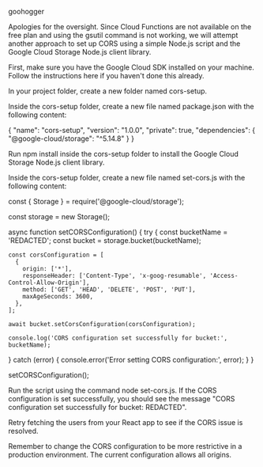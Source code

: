 goohogger


Apologies for the oversight. Since Cloud Functions are not available on the free plan and using the gsutil command is not working, we will attempt another approach to set up CORS using a simple Node.js script and the Google Cloud Storage Node.js client library.

First, make sure you have the Google Cloud SDK installed on your machine. Follow the instructions here if you haven't done this already.

In your project folder, create a new folder named cors-setup.

Inside the cors-setup folder, create a new file named package.json with the following content:

{
  "name": "cors-setup",
  "version": "1.0.0",
  "private": true,
  "dependencies": {
    "@google-cloud/storage": "^5.14.8"
  }
}

Run npm install inside the cors-setup folder to install the Google Cloud Storage Node.js client library.

Inside the cors-setup folder, create a new file named set-cors.js with the following content:


const { Storage } = require('@google-cloud/storage');

const storage = new Storage();

async function setCORSConfiguration() {
  try {
    const bucketName = 'REDACTED';
    const bucket = storage.bucket(bucketName);

    const corsConfiguration = [
      {
        origin: ['*'],
        responseHeader: ['Content-Type', 'x-goog-resumable', 'Access-Control-Allow-Origin'],
        method: ['GET', 'HEAD', 'DELETE', 'POST', 'PUT'],
        maxAgeSeconds: 3600,
      },
    ];

    await bucket.setCorsConfiguration(corsConfiguration);

    console.log('CORS configuration set successfully for bucket:', bucketName);
  } catch (error) {
    console.error('Error setting CORS configuration:', error);
  }
}

setCORSConfiguration();


Run the script using the command node set-cors.js. If the CORS configuration is set successfully, you should see the message "CORS configuration set successfully for bucket: REDACTED".

Retry fetching the users from your React app to see if the CORS issue is resolved.

Remember to change the CORS configuration to be more restrictive in a production environment. The current configuration allows all origins.